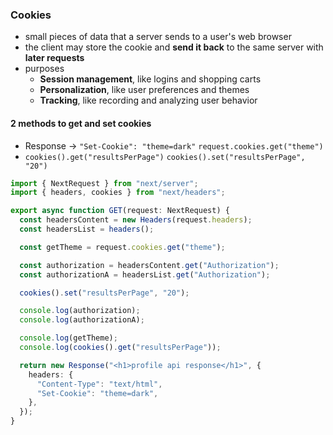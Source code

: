 ### Cookies
- small pieces of data that a server sends to a user's web browser
- the client may store the cookie and **send it back** to the same server with **later requests**
- purposes
  - **Session management**, like logins and shopping carts
  - **Personalization**, like user preferences and themes
  - **Tracking**, like recording and analyzing user behavior

#### 2 methods to get and set cookies
- Response -> `"Set-Cookie": "theme=dark"`  `request.cookies.get("theme")`
- `cookies().get("resultsPerPage")` `cookies().set("resultsPerPage", "20")`
```typescript
import { NextRequest } from "next/server";
import { headers, cookies } from "next/headers";

export async function GET(request: NextRequest) {
  const headersContent = new Headers(request.headers);
  const headersList = headers();

  const getTheme = request.cookies.get("theme");

  const authorization = headersContent.get("Authorization");
  const authorizationA = headersList.get("Authorization");

  cookies().set("resultsPerPage", "20");

  console.log(authorization);
  console.log(authorizationA);

  console.log(getTheme);
  console.log(cookies().get("resultsPerPage"));

  return new Response("<h1>profile api response</h1>", {
    headers: {
      "Content-Type": "text/html",
      "Set-Cookie": "theme=dark",
    },
  });
}

```